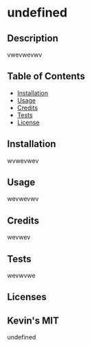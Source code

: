 # undefined
  ## Description 
  vwevwevwv
  ## Table of Contents
  * [Installation](#installation)
  * [Usage](#usage)
  * [Credits](#credits)
  * [Tests](#tests)
  * [License](#license)
  ## Installation
  wvwevwev
  ## Usage
  wevwevwv
  ## Credits
  wevwev
  ## Tests
  wevwvwe
  ## Licenses
  ## Kevin's MIT
  undefined
